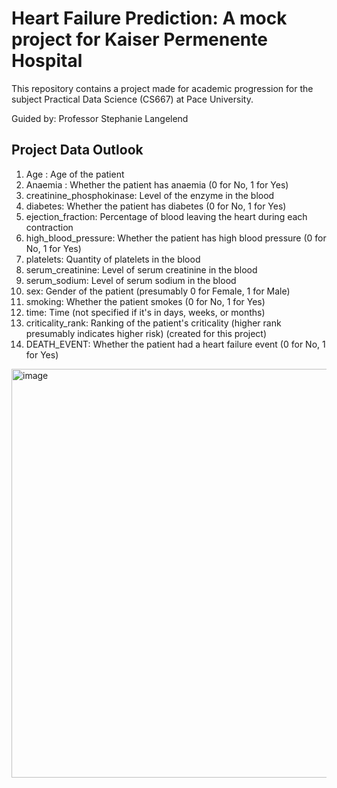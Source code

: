 # Heart Failure Prediction: A mock project for Kaiser Permenente Hospital 

This repository contains a project made for academic progression for the subject Practical Data Science (CS667) at Pace University. 

Guided by: Professor Stephanie Langelend

## Project Data Outlook

1. Age : Age of the patient
2. Anaemia : Whether the patient has anaemia (0 for No, 1 for Yes)
3. creatinine_phosphokinase: Level of the enzyme in the blood
4. diabetes: Whether the patient has diabetes (0 for No, 1 for Yes)
5. ejection_fraction: Percentage of blood leaving the heart during each contraction
6. high_blood_pressure: Whether the patient has high blood pressure (0 for No, 1 for Yes)
7. platelets: Quantity of platelets in the blood
8. serum_creatinine: Level of serum creatinine in the blood
9. serum_sodium: Level of serum sodium in the blood
10. sex: Gender of the patient (presumably 0 for Female, 1 for Male)
11. smoking: Whether the patient smokes (0 for No, 1 for Yes)
12. time: Time (not specified if it's in days, weeks, or months)
13. criticality_rank: Ranking of the patient's criticality (higher rank presumably indicates higher risk) (created for this project)
14. DEATH_EVENT: Whether the patient had a heart failure event (0 for No, 1 for Yes)
<img width="654" alt="image" src="https://github.com/darshjoshi/heart_failure_prediction/assets/46282088/bb54c5b5-6253-4281-8edc-eeca181efc58">
